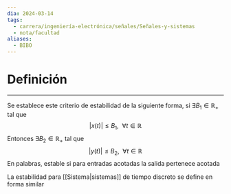 ```yaml
---
dia: 2024-03-14
tags:
  - carrera/ingeniería-electrónica/señales/Señales-y-sistemas
  - nota/facultad
aliases:
  - BIBO
---
```

# Definición
---
Se establece este criterio de estabilidad de la siguiente forma, si $\exists B_1 \in \mathbb{R}_+$ tal que $$ |x(t)| \le B_1, ~~ \forall t \in \mathbb{R} $$
Entonces $\exists B_2 \in \mathbb{R}_+$ tal que $$ |y(t)| \le B_2, ~~ \forall t \in \mathbb{R} $$
En palabras, estable si para entradas acotadas la salida pertenece acotada

La estabilidad para [[Sistema|sistemas]] de tiempo discreto se define en forma similar